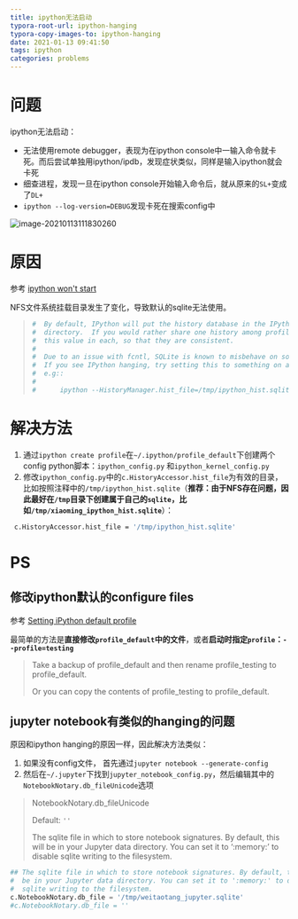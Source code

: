 ```yaml
---
title: ipython无法启动
typora-root-url: ipython-hanging
typora-copy-images-to: ipython-hanging
date: 2021-01-13 09:41:50
tags: ipython
categories: problems
---
```




# 问题

ipython无法启动：

* 无法使用remote debugger，表现为在ipython console中一输入命令就卡死。而后尝试单独用ipython/ipdb，发现症状类似，同样是输入ipython就会卡死
* 细查进程，发现一旦在ipython console开始输入命令后，就从原来的`SL+`变成了`DL+`
* `ipython --log-version=DEBUG`发现卡死在搜索config中

![image-20210113111830260](/image-20210113111830260.png)



# 原因

参考 [ipython won't start](https://github.com/ipython/ipython/issues/11678#issuecomment-527597571)

NFS文件系统挂载目录发生了变化，导致默认的sqlite无法使用。

> ```bash
> #  By default, IPython will put the history database in the IPython profile
> #  directory.  If you would rather share one history among profiles, you can set
> #  this value in each, so that they are consistent.
> #
> #  Due to an issue with fcntl, SQLite is known to misbehave on some NFS mounts.
> #  If you see IPython hanging, try setting this to something on a local disk,
> #  e.g::
> #
> #      ipython --HistoryManager.hist_file=/tmp/ipython_hist.sqlite
> ```



# 解决方法

1. 通过`ipython create profile`在`~/.ipython/profile_default`下创建两个config python脚本：`ipython_config.py` 和`ipython_kernel_config.py`
2. 修改`ipython_config.py`中的`c.HistoryAccessor.hist_file`为有效的目录，比如按照注释中的`/tmp/ipython_hist.sqlite`（**推荐：由于NFS存在问题，因此最好在`/tmp`目录下创建属于自己的`sqlite`，比如`/tmp/xiaoming_ipython_hist.sqlite`**）：

```bash
 c.HistoryAccessor.hist_file = '/tmp/ipython_hist.sqlite'
```





# PS

## 修改ipython默认的configure files

参考 [Setting iPython default profile](https://stackoverflow.com/a/28254181)

最简单的方法是**直接修改`profile_default`中的文件**，或者**启动时指定`profile`：`--profile=testing`**

> Take a backup of profile_default and then rename profile_testing to profile_default.
>
> Or you can copy the contents of profile_testing to profile_default.



## jupyter notebook有类似的hanging的问题

原因和ipython hanging的原因一样，因此解决方法类似：

1. 如果没有config文件， 首先通过`jupyter notebook --generate-config`
2. 然后在`~/.jupyter`下找到`jupyter_notebook_config.py`，然后编辑其中的`NotebookNotary.db_fileUnicode`选项

> NotebookNotary.db_fileUnicode
>
> Default: `''`
>
> The sqlite file in which to store notebook signatures. By default, this will be in your Jupyter data directory. You can set it to ‘:memory:’ to disable sqlite writing to the filesystem.

```python
## The sqlite file in which to store notebook signatures. By default, this will
#  be in your Jupyter data directory. You can set it to ':memory:' to disable
#  sqlite writing to the filesystem.
c.NotebookNotary.db_file = '/tmp/weitaotang_jupyter.sqlite'
#c.NotebookNotary.db_file = ''

```

